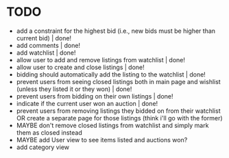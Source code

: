 # TODO
- add a constraint for the highest bid (i.e., new bids must be higher than current bid) | done!
- add comments | done!
- add watchlist | done!
- allow user to add and remove listings from watchlist | done!
- allow user to create and close listings | done!
- bidding should automatically add the listing to the watchlist | done!
- prevent users from seeing closed listings both in main page and wishlist (unless they listed it or they won) | done!
- prevent users from bidding on their own listings | done!
- indicate if the current user won an auction | done!
- prevent users from removing listings they bidded on from their watchlist OR create a separate page for those listings (think i'll go with the former)
- MAYBE don't remove closed listings from watchlist and simply mark them as closed instead
- MAYBE add User view to see items listed and auctions won?
- add category view
